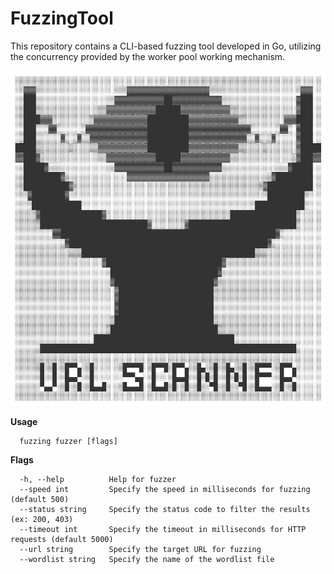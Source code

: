 # FuzzingTool

This repository contains a CLI-based fuzzing tool developed in Go, utilizing the concurrency provided by the worker pool working mechanism.

![asciiart](asciiart.png)

**Usage**

      fuzzing fuzzer [flags]

**Flags**

      -h, --help          Help for fuzzer
      --speed int         Specify the speed in milliseconds for fuzzing (default 500) 
      --status string     Specify the status code to filter the results (ex: 200, 403)
      --timeout int       Specify the timeout in milliseconds for HTTP requests (default 5000)
      --url string        Specify the target URL for fuzzing
      --wordlist string   Specify the name of the wordlist file
